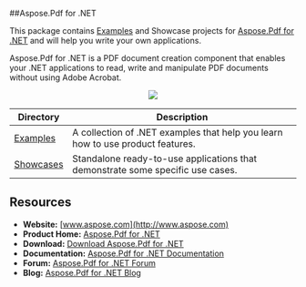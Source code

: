##Aspose.Pdf for .NET

This package contains [Examples](https://github.com/asposepdf/Aspose_Pdf_NET/tree/master/Examples) and Showcase projects for [Aspose.Pdf for .NET](http://www.aspose.com/categories/.net-components/aspose.pdf-for-.net/default.aspx) and will help you write your own applications.

Aspose.Pdf for .NET is a PDF document creation component that enables your .NET applications to read, write and manipulate PDF documents without using Adobe Acrobat.

<p align="center">

  <a title="Download complete Aspose.Pdf for .NET source code" href="https://github.com/asposepdf/Aspose_Pdf_NET/archive/master.zip">
	<img src="https://raw.github.com/AsposeExamples/java-examples-dashboard/master/images/downloadZip-Button-Large.png" />
  </a>
</p>

Directory | Description
--------- | -----------
[Examples](https://github.com/asposepdf/Aspose_Pdf_NET/tree/master/Examples)  | A collection of .NET examples that help you learn how to use product features.
[Showcases](https://github.com/asposepdf/Aspose_Pdf_NET/tree/master/Showcases)  | Standalone ready-to-use applications that demonstrate some specific use cases.

## Resources

+ **Website:** [www.aspose.com](http://www.aspose.com)
+ **Product Home:** [Aspose.Pdf for .NET](http://www.aspose.com/.net/pdf-component.aspx)
+ **Download:** [Download Aspose.Pdf for .NET](http://www.aspose.com/community/files/51/.net-components/aspose.pdf-for-.net/default.aspx)
+ **Documentation:** [Aspose.Pdf for .NET Documentation](http://www.aspose.com/docs/display/pdfnet/Home)
+ **Forum:** [Aspose.Pdf for .NET Forum](http://www.aspose.com/community/forums/aspose.pdf-product-family/75/showforum.aspx)
+ **Blog:** [Aspose.Pdf for .NET Blog](http://www.aspose.com/blogs/aspose-products/aspose-pdf-product-family.html)